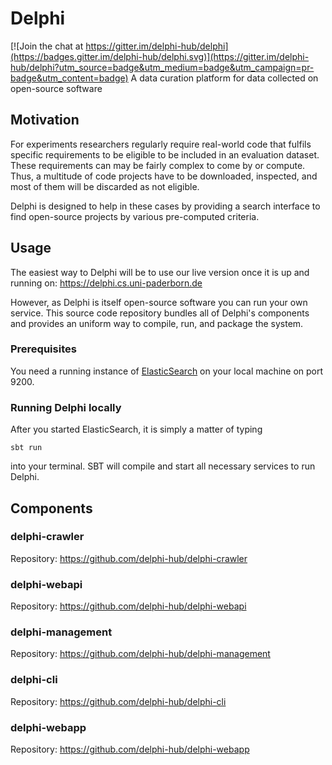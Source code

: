 # Delphi

[![Join the chat at https://gitter.im/delphi-hub/delphi](https://badges.gitter.im/delphi-hub/delphi.svg)](https://gitter.im/delphi-hub/delphi?utm_source=badge&utm_medium=badge&utm_campaign=pr-badge&utm_content=badge)
A data curation platform for data collected on open-source software

## Motivation

For experiments researchers regularly require real-world code that fulfils specific requirements to be eligible to be included in an evaluation dataset.
These requirements can may be fairly complex to come by or compute.
Thus, a multitude of code projects have to be downloaded, inspected, and most of them will be discarded as not eligible.

Delphi is designed to help in these cases by providing a search interface to find open-source projects by various pre-computed criteria.

## Usage

The easiest way to Delphi will be to use our live version once it is up and running on:
https://delphi.cs.uni-paderborn.de

However, as Delphi is itself open-source software you can run your own service.
This source code repository bundles all of Delphi's components and provides an uniform way to compile, run, and package the system.

### Prerequisites

You need a running instance of [ElasticSearch](https://www.elastic.co/downloads/elasticsearch) on your local machine on port 9200.

### Running Delphi locally
After you started ElasticSearch, it is simply a matter of typing
```
sbt run
```
into your terminal. SBT will compile and start all necessary services to run Delphi.

## Components

### delphi-crawler

Repository: https://github.com/delphi-hub/delphi-crawler

### delphi-webapi
Repository: https://github.com/delphi-hub/delphi-webapi

### delphi-management
Repository: https://github.com/delphi-hub/delphi-management

### delphi-cli
Repository: https://github.com/delphi-hub/delphi-cli

### delphi-webapp
Repository: https://github.com/delphi-hub/delphi-webapp
